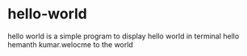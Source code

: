 # hello-world
hello world is a simple program to display hello world in terminal
hello hemanth kumar.welocme to the world
